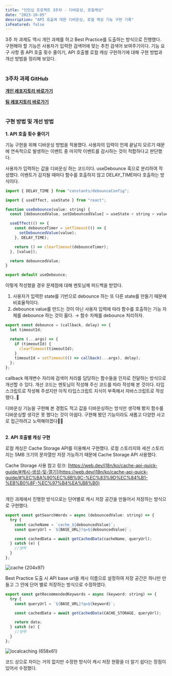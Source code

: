 ```yaml
---
title: "인턴십 프로젝트 3주차 - 디바운싱, 로컬캐싱"
date: "2023-10-05"
description: "API 호출에 대한 디바운싱, 로컬 캐싱 기능 구현 기록"
isFeatured: false
---
```


3주 차 과제도 역시 개인 과제를 하고 Best Practice를 도출하는 방식으로 진행했다. 구현해야 할 기능은 사용자가 입력한 검색어에 맞는 추천 검색어 보여주기이다. 기능 요구 사항 중 API 호출 횟수 줄이기, API 호출별 로컬 캐싱 구현하기에 대해 구현 방법과 개선 방법을 정리해 보았다.  
&nbsp;

### 3주차 과제 GitHub

[**개인 레포지토리 바로가기**](https://github.com/somin00/pre-onboarding-12th-3-14)

[**팀 레포지토리 바로가기**](https://github.com/WANTED-TEAM14/pre-onboarding-12th-3-14)  
&nbsp;

### 구현 방법 및 개선 방법

**1. API 호출 횟수 줄이기**

기능 구현을 위해 디바운싱 방법을 적용했다. 사용자의 입력이 언제 끝날지 모르기 때문에 연속적으로 발생하는 이벤트 중 마지막 이벤트를 감시하는 것이 적합하다고 판단했다.

사용자가 입력하는 값을 디바운싱 하는 코드이다. useDebounce 훅으로 분리하여 작성했다. 이벤트가 감지될 때마다 함수를 호출하지 않고 DELAY_TIME마다 호출하는 방식이다.

```jsx
import { DELAY_TIME } from "constants/debounceConfig";

import { useEffect, useState } from "react";

function useDebounce(value: string) {
  const [debouncedValue, setDebouncedValue] = useState < string > value;

  useEffect(() => {
    const debounceTimer = setTimeout(() => {
      setDebouncedValue(value);
    }, DELAY_TIME);

    return () => clearTimeout(debounceTimer);
  }, [value]);

  return debouncedValue;
}

export default useDebounce;
```

이렇게 작성했을 경우 문제점에 대해 멘토님께 피드백을 받았다.

1. 사용자가 입력한 state를 기반으로 debounce 하는 또 다른 state를 만들기 때문에 비효율적이다.
2. debounce value를 만드는 것이 아닌 사용자 입력에 따라 함수를 호출하는 기능 자체를 debounce 하는 것이 옳다. → 함수 자체를 debounce 처리하자.

```jsx
export const debounce = (callback, delay) => {
  let timeoutId;

  return (...args) => {
    if (timeoutId) {
      clearTimeout(timeoutId);
    }
    timeoutId = setTimeout(() => callback(...args), delay);
  };
};
```

callback 매개변수 자리에 검색어 처리를 담당하는 함수들을 인자로 전달하는 방식으로 개선할 수 있다. 개선 코드는 멘토님이 작성해 주신 코드를 따라 작성해 본 것이다. 타입스크립트로 작성해 주셨지만 아직 타입스크립트 지식이 부족해서 자바스크립트로 작성했다..🥲

디바운싱 기능을 구현해 본 경험도 적고 값을 디바운싱하는 방식만 생각해 봤지 함수를 디바운싱할 생각은 못 했다는 것이 아쉽다. 구현해 봤던 기능이라도 새롭고 다양한 사고로 접근하려고 노력해야겠다👊🏻  
&nbsp;

**2. API 호출별 캐싱 구현**

로컬 캐싱은 Cache Storage API를 이용해서 구현했다. 로컬 스토리지와 세션 스토리지는 5MB 크기의 문자열만 저장 가능하기 때문에 Cache Storage API 사용했다.

Cache Storage 사용 참고 링크: [https://web.dev/i18n/ko/cache-api-quick-guide/#캐시-생성-및-열기](https://web.dev/i18n/ko/cache-api-quick-guide/#%EC%BA%90%EC%8B%9C-%EC%83%9D%EC%84%B1-%EB%B0%8F-%EC%97%B4%EA%B8%B0)  
&nbsp;

개인 과제에서 진행한 방식으로는 단어별로 캐시 저장 공간을 만들어서 저장하는 방식으로 구현했다.

```jsx
export const getSearchWords = async (debouncedValue: string) => {
  try {
    const cacheName = `cache_${debouncedValue}`;
    const queryUrl = `${BASE_URL}?q=${debouncedValue}`;

    const cachedData = await getCachedData(cacheName, queryUrl);
  } catch (e) {
    //생략
  }
};
```

![cache {204x97}](https://github.com/somin00/next-blog/assets/61578822/f3dafe6c-6fb0-48d3-85c8-c02ae33f1723)
&nbsp;

Best Practice 도출 시 API base url을 캐시 이름으로 설정하여 저장 공간은 하나만 만들고 그 안에 단어 별로 저장하는 방식으로 수정하였다.

```jsx
export const getRecommendedKeywords = async (keyword: string) => {
  try {
    const queryUrl = `${BASE_URL}?q=${keyword}`;

    const cachedData = await getCachedData(CACHE_STORAGE, queryUrl);

    return data;
  } catch (e) {
    //생략
  }
};
```

![localcaching {658x61}](https://github.com/somin00/next-blog/assets/61578822/7b718bae-90f5-4ab3-a2f4-a98cfab9d413)

코드 상으로 차이는 거의 없지만 수정한 방식이 캐시 저장 현황을 더 알기 쉽다는 장점이 있어서 수정했다.
